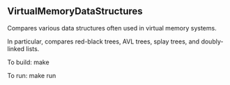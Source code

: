 VirtualMemoryDataStructures
---------------------------

Compares various data structures often used in virtual memory systems.

In particular, compares red-black trees, AVL trees, splay trees, and
doubly-linked lists.

To build: make

To run: make run
